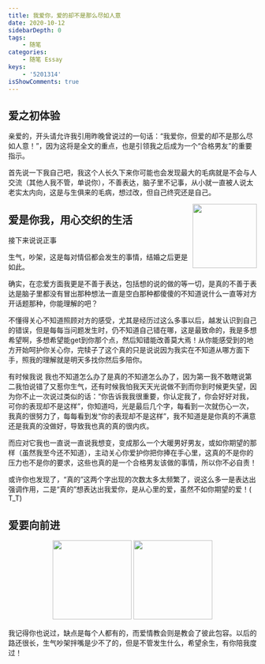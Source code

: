 ```yaml
---
title: 我爱你，爱的却不是那么尽如人意
date: 2020-10-12
sidebarDepth: 0
tags:
    - 随笔
categories:
    - 随笔 Essay
keys:
    - '5201314'
isShowComments: true
---
```


<Boxx/>

## 爱之初体验


亲爱的，开头请允许我引用昨晚曾说过的一句话：“我爱你，但爱的却不是那么尽如人意！”，因为这将是全文的重点，也是引领我之后成为一个“合格男友”的重要指示。

首先说一下我自己吧，我这个人长久下来你可能也会发现最大的毛病就是不会与人交流（其他人我不管，单说你），不善表达，脑子里不记事，从小就一直被人说太老实太内向，这是与生俱来的毛病，想过改，但自己终究还是自己。

<p align="center" style="float: right;margin-top: 0;">
    <img style="pointer-events:none;" src="/zlhyblog/img/essay/005J4OU5ly1gec2bk061qj306o06ojrt.jpg" width=130>
</p>

## 爱是你我，用心交织的生活

接下来说说正事

生气，吵架，这是每对情侣都会发生的事情，结婚之后更是如此。

确实，在恋爱方面我更是不善于表达，包括想的说的做的等一切，是真的不善于表达是脑子里都没有冒出那种想法一直是空白那种都傻傻的不知道说什么一直等对方开话题那种，你能理解的吧？

不懂得关心不知道照顾对方的感受，尤其是经历过这么多事以后，越发认识到自己的错误，但是每每当问题发生时，仍不知道自己错在哪，这是最致命的，我是多想希望啊，多想希望能get到你那个点，然后知错能改善莫大焉！从你能感受到的地方开始呵护你关心你，完犊子了这个真的只是说说因为我实在不知道从哪方面下手，照我的理解就是明天多找你然后多陪你。

有时候我说 我也不知道怎么办了是真的不知道怎么办了，因为第一我不敢瞎说第二我怕说错了又惹你生气，还有时候我怕我天天光说做不到而你到时候更失望，因为你不止一次说过类似的话：“你告诉我我很重要，你认定我了，你会好好对我，可你的表现却不是这样”，你知道吗，光是最后几个字，每看到一次就伤心一次，我真的很努力了，每每看到发“你的表现却不是这样”，我不知道是是你真的不满意还是我真的没做好，导致我也真的真的很内疚。

而应对它我也一直说一直说我想变，变成那么一个大暖男好男友，或如你期望的那样（虽然我至今还不知道），主动关心你爱护你把你捧在手心里，这真的不是你的压力也不是你的要求，这些也真的是一个合格男友该做的事情，所以你不必自责！

或许你也发现了，“真的”这两个字出现的次数太多太频繁了，说这么多一是表达出强调作用，二是“真的”想表达出我爱你，是从心里的爱，虽然不如你期望的爱！( T_T)

## 爱要向前进

<p align="center">
    <img style="pointer-events:none;" src="/zlhyblog/img/essay/006r3PQBjw1fbn7cbt4g2g308c08cjre.gif" width=160>
    <img style="pointer-events:none;" src="/zlhyblog/img/essay/006APoFYjw1fcg5hcgv0fg308c08c0sr.gif" width=160>
</p>

我记得你也说过，缺点是每个人都有的，而爱情教会则是教会了彼此包容。以后的路还很长，生气吵架拌嘴是少不了的，但是不管发生什么，希望余生，有你陪我度过！

<Reward/>
